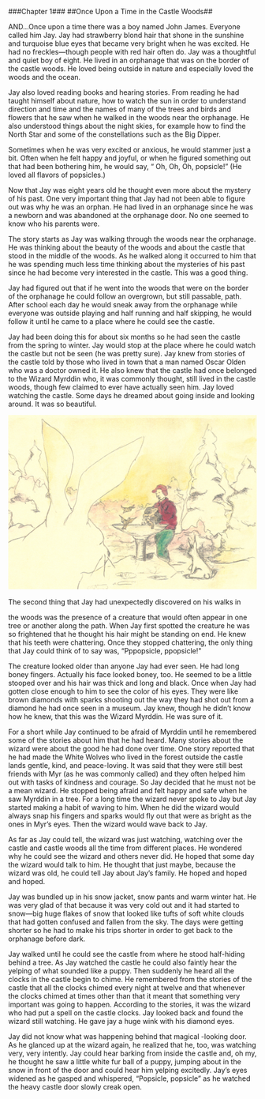 ###Chapter 1###
##Once Upon a Time in the Castle Woods##

AND…Once upon a time there was a boy named John James. Everyone called him Jay. Jay had strawberry blond hair that shone in the sunshine and turquoise blue eyes that became very bright when he was excited. He had no freckles—though people with red hair often do. Jay was a thoughtful and quiet boy of eight. He lived in an orphanage that was on the border of the castle woods. He loved being outside in nature and especially loved the woods and the ocean.

Jay also loved reading books and hearing stories. From reading he had taught himself about nature, how to watch the sun in order to understand direction and time and the names of many of the trees and birds and flowers that he saw when he walked in the woods near the orphanage. He also understood things about the night skies, for example how to find the North Star and some of the constellations such as the Big Dipper.

Sometimes when he was very excited or anxious, he would stammer just a bit. Often when he felt happy and joyful, or when he figured something out that had been bothering him, he would say, “ Oh, Oh, Oh, popsicle!” (He loved all flavors of popsicles.)

Now that Jay was eight years old he thought even more about the mystery of his past. One very important thing that Jay had not been able to figure out was why he was an orphan. He had lived in an orphanage since he was a newborn and was abandoned at the orphanage door. No one seemed to know who his parents were.

The story starts as Jay was walking through the woods near the orphanage. He was thinking about the beauty of the woods and about the castle that stood in the middle of the woods. As he walked along it occurred to him that he was spending much less time thinking about the mysteries of his past since he had become very interested in the castle. This was a good thing.

Jay had figured out that if he went into the woods that were on the border of the orphanage he could follow an overgrown, but still passable, path. After school each day he would sneak away from the orphanage while everyone was outside playing and half running and half skipping, he would follow it until he came to a place where he could see the castle.

Jay had been doing this for about six months so he had seen the castle from the spring to winter. Jay would stop at the place where he could watch the castle but not be seen (he was pretty sure). Jay knew from stories of the castle told by those who lived in town that a man named Oscar Olden who was a doctor owned it. He also knew that the castle had once belonged to the Wizard Myrddin who, it was commonly thought, still lived in the castle woods, though few claimed to ever have actually seen him. Jay loved watching the castle. Some days he dreamed about going inside and looking around. It was so beautiful.

![](illustrations/jay-in-the-woods.jpg)

The second thing that Jay had unexpectedly discovered on his walks in

the woods was the presence of a creature that would often appear in one tree or another along the path. When Jay first spotted the creature he was so frightened that he thought his hair might be standing on end. He knew that his teeth were chattering. Once they stopped chattering, the only thing that Jay could think of to say was, “Pppopsicle, ppopsicle!"

The creature looked older than anyone Jay had ever seen. He had long boney fingers. Actually his face looked boney, too. He seemed to be a little stooped over and his hair was thick and long and black. Once when Jay had gotten close enough to him to see the color of his eyes. They were like brown diamonds with sparks shooting out the way they had shot out from a diamond he had once seen in a museum. Jay knew, though he didn’t know how he knew, that this was the Wizard Myrddin. He was sure of it.

For a short while Jay continued to be afraid of Myrddin until he remembered some of the stories about him that he had heard. Many stories about the wizard were about the good he had done over time. One story reported that he had made the White Wolves who lived in the forest outside the castle lands gentle, kind, and peace-loving. It was said that they were still best friends with Myr (as he was commonly called) and they often helped him out with tasks of kindness and courage. So Jay decided that he must not be a mean wizard. He stopped being afraid and felt happy and safe when he saw Myrddin in a tree. For a long time the wizard never spoke to Jay but Jay started making a habit of waving to him. When he did the wizard would always snap his fingers and sparks would fly out that were as bright as the ones in Myr’s eyes. Then the wizard would wave back to Jay.

As far as Jay could tell, the wizard was just watching, watching over the castle and castle woods all the time from different places. He wondered why he could see the wizard and others never did. He hoped that some day the wizard would talk to him. He thought that just maybe, because the wizard was old, he could tell Jay about Jay’s family. He hoped and hoped and hoped.

Jay was bundled up in his snow jacket, snow pants and warm winter hat. He was very glad of that because it was very cold out and it had started to snow—big huge flakes of snow that looked like tufts of soft white clouds that had gotten confused and fallen from the sky. The days were getting shorter so he had to make his trips shorter in order to get back to the orphanage before dark.

Jay walked until he could see the castle from where he stood half-hiding behind a tree. As Jay watched the castle he could also faintly hear the yelping of what sounded like a puppy. Then suddenly he heard all the clocks in the castle begin to chime. He remembered from the stories of the castle that all the clocks chimed every night at twelve and that whenever the clocks chimed at times other than that it meant that something very important was going to happen. According to the stories, it was the wizard who had put a spell on the castle clocks. Jay looked back and found the wizard still watching. He gave jay a huge wink with his diamond eyes.

Jay did not know what was happening behind that magical -looking door. As he glanced up at the wizard again, he realized that he, too, was watching very, very intently. Jay could hear barking from inside the castle and, oh my, he thought he saw a little white fur ball of a puppy, jumping about in the snow in front of the door and could hear him yelping excitedly. Jay’s eyes widened as he gasped and whispered, “Popsicle, popsicle” as he watched the heavy castle door slowly creak open.
